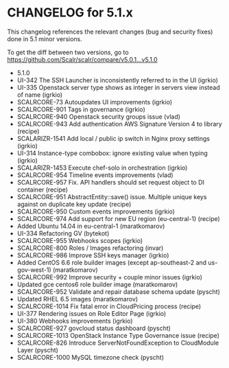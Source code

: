 CHANGELOG for 5.1.x
===================

This changelog references the relevant changes (bug and security fixes) done
in 5.1 minor versions.

To get the diff between two versions, go to https://github.com/Scalr/scalr/compare/v5.0.1...v5.1.0

* 5.1.0 
 * UI-342 The SSH Launcher is inconsistently referred to in the UI (igrkio)
 * UI-335 Openstack server type shows as integer in servers view instead of name (igrkio)
 * SCALRCORE-73 Autoupdates UI improvements (igrkio)
 * SCALRCORE-901 Tags in governance (igrkio)
 * SCALRCORE-940 Openstack security groups issue (vlad)
 * SCALRCORE-943 Add authentication AWS Signature Version 4 to library (recipe)
 * SCALARIZR-1541 Add local / public ip switch in Nginx proxy settings (igrkio)
 * UI-314 Instance-type combobox: ignore existing value when typing (igrkio)
 * SCALARIZR-1453 Execute chef-solo in orchestration (igrkio)
 * SCALRCORE-954 Timeline events improvements (vlad)
 * SCALRCORE-957 Fix. API handlers should set request object to DI container (recipe)
 * SCALRCORE-951 AbstractEntity::save() issue. Multiple unique keys against on duplicate key update (recipe)
 * SCALRCORE-950 Custom events improvements (igrkio)
 * SCALRCORE-974 Add support for new EU region (eu-central-1) (recipe)
 * Added Ubuntu 14.04 in eu-central-1 (maratkomarov)
 * UI-334 Refactoring GV (bytekot)
 * SCALRCORE-955 Webhooks scopes (igrkio)
 * SCALRCORE-800 Roles / Images refactoring (invar)
 * SCALRCORE-986 Improve SSH keys manager (igrkio)
 * Added CentOS 6.6 role builder images (except ap-southeast-2 and us-gov-west-1) (maratkomarov)
 * SCALRCORE-992 Improve security + couple minor issues (igrkio)
 * Updated gce centos6 role builder image (maratkomarov)
 * SCALRCORE-952 Validate and repair database schema update (pyscht)
 * Updated RHEL 6.5 images (maratkomarov)
 * SCALRCORE-1014 Fix fatal error in CloudPricing process (recipe)
 * UI-377 Rendering issues on Role Editor Page (igrkio)
 * UI-380 Webhooks improvements (igrkio)
 * SCALRCORE-927 govcloud status dashboard (pyscht)
 * SCALRCORE-1013 OpenStack Instance Type Governance issue (recipe)
 * SCALRCORE-826 Introduce ServerNotFoundException to CloudModule Layer (pyscht)
 * SCALRCORE-1000 MySQL timezone check (pyscht)
